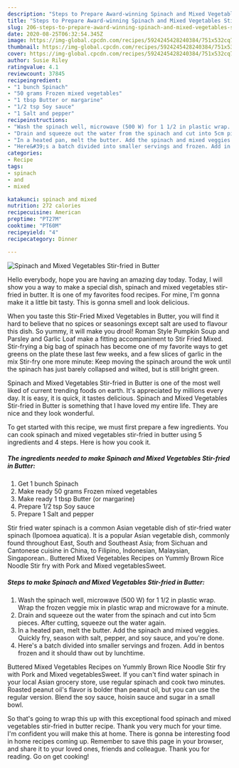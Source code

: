 ```yaml
---
description: "Steps to Prepare Award-winning Spinach and Mixed Vegetables Stir-fried in Butter"
title: "Steps to Prepare Award-winning Spinach and Mixed Vegetables Stir-fried in Butter"
slug: 206-steps-to-prepare-award-winning-spinach-and-mixed-vegetables-stir-fried-in-butter
date: 2020-08-25T06:32:54.345Z
image: https://img-global.cpcdn.com/recipes/5924245428240384/751x532cq70/spinach-and-mixed-vegetables-stir-fried-in-butter-recipe-main-photo.jpg
thumbnail: https://img-global.cpcdn.com/recipes/5924245428240384/751x532cq70/spinach-and-mixed-vegetables-stir-fried-in-butter-recipe-main-photo.jpg
cover: https://img-global.cpcdn.com/recipes/5924245428240384/751x532cq70/spinach-and-mixed-vegetables-stir-fried-in-butter-recipe-main-photo.jpg
author: Susie Riley
ratingvalue: 4.1
reviewcount: 37845
recipeingredient:
- "1 bunch Spinach"
- "50 grams Frozen mixed vegetables"
- "1 tbsp Butter or margarine"
- "1/2 tsp Soy sauce"
- "1 Salt and pepper"
recipeinstructions:
- "Wash the spinach well, microwave (500 W) for 1 1/2 in plastic wrap. Wrap the frozen veggie mix in plastic wrap and microwave for a minute."
- "Drain and squeeze out the water from the spinach and cut into 5cm pieces. After cutting, squeeze out the water again."
- "In a heated pan, melt the butter. Add the spinach and mixed veggies. Quickly fry, season with salt, pepper, and soy sauce, and you&#39;re done."
- "Here&#39;s a batch divided into smaller servings and frozen. Add in bentos frozen and it should thaw out by lunchtime."
categories:
- Recipe
tags:
- spinach
- and
- mixed

katakunci: spinach and mixed 
nutrition: 272 calories
recipecuisine: American
preptime: "PT27M"
cooktime: "PT60M"
recipeyield: "4"
recipecategory: Dinner

---
```



![Spinach and Mixed Vegetables Stir-fried in Butter](https://img-global.cpcdn.com/recipes/5924245428240384/751x532cq70/spinach-and-mixed-vegetables-stir-fried-in-butter-recipe-main-photo.jpg)

Hello everybody, hope you are having an amazing day today. Today, I will show you a way to make a special dish, spinach and mixed vegetables stir-fried in butter. It is one of my favorites food recipes. For mine, I'm gonna make it a little bit tasty. This is gonna smell and look delicious.

When you taste this Stir-Fried Mixed Vegetables in Butter, you will find it hard to believe that no spices or seasonings except salt are used to flavour this dish. So yummy, it will make you drool! Roman Style Pumpkin Soup and Parsley and Garlic Loaf make a fitting accompaniment to Stir Fried Mixed. Stir-frying a big bag of spinach has become one of my favorite ways to get greens on the plate these last few weeks, and a few slices of garlic in the mix Stir-fry one more minute: Keep moving the spinach around the wok until the spinach has just barely collapsed and wilted, but is still bright green.

Spinach and Mixed Vegetables Stir-fried in Butter is one of the most well liked of current trending foods on earth. It's appreciated by millions every day. It is easy, it is quick, it tastes delicious. Spinach and Mixed Vegetables Stir-fried in Butter is something that I have loved my entire life. They are nice and they look wonderful.


To get started with this recipe, we must first prepare a few ingredients. You can cook spinach and mixed vegetables stir-fried in butter using 5 ingredients and 4 steps. Here is how you cook it.

<!--inarticleads1-->

##### The ingredients needed to make Spinach and Mixed Vegetables Stir-fried in Butter:

1. Get 1 bunch Spinach
1. Make ready 50 grams Frozen mixed vegetables
1. Make ready 1 tbsp Butter (or margarine)
1. Prepare 1/2 tsp Soy sauce
1. Prepare 1 Salt and pepper


Stir fried water spinach is a common Asian vegetable dish of stir-fried water spinach (Ipomoea aquatica). It is a popular Asian vegetable dish, commonly found throughout East, South and Southeast Asia; from Sichuan and Cantonese cuisine in China, to Filipino, Indonesian, Malaysian, Singaporean.. Buttered Mixed Vegetables Recipes on Yummly Brown Rice Noodle Stir fry with Pork and Mixed vegetablesSweet. 

<!--inarticleads2-->

##### Steps to make Spinach and Mixed Vegetables Stir-fried in Butter:

1. Wash the spinach well, microwave (500 W) for 1 1/2 in plastic wrap. Wrap the frozen veggie mix in plastic wrap and microwave for a minute.
1. Drain and squeeze out the water from the spinach and cut into 5cm pieces. After cutting, squeeze out the water again.
1. In a heated pan, melt the butter. Add the spinach and mixed veggies. Quickly fry, season with salt, pepper, and soy sauce, and you&#39;re done.
1. Here&#39;s a batch divided into smaller servings and frozen. Add in bentos frozen and it should thaw out by lunchtime.


Buttered Mixed Vegetables Recipes on Yummly Brown Rice Noodle Stir fry with Pork and Mixed vegetablesSweet. If you can&#39;t find water spinach in your local Asian grocery store, use regular spinach and cook two minutes. Roasted peanut oil&#39;s flavor is bolder than peanut oil, but you can use the regular version. Blend the soy sauce, hoisin sauce and sugar in a small bowl. 

So that's going to wrap this up with this exceptional food spinach and mixed vegetables stir-fried in butter recipe. Thank you very much for your time. I'm confident you will make this at home. There is gonna be interesting food in home recipes coming up. Remember to save this page in your browser, and share it to your loved ones, friends and colleague. Thank you for reading. Go on get cooking!
